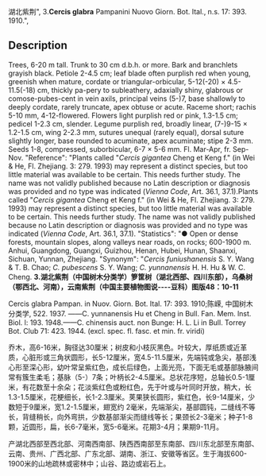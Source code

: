 湖北紫荆",
3.**Cercis glabra** Pampanini Nuovo Giorn. Bot. Ital., n.s. 17: 393. 1910.",

## Description
Trees, 6-20 m tall. Trunk to 30 cm d.b.h. or more. Bark and branchlets grayish black. Petiole 2-4.5 cm; leaf blade often purplish red when young, greenish when mature, cordate or triangular-orbicular, 5-12(-20) × 4.5-11.5(-18) cm, thickly pa-pery to subleathery, adaxially shiny, glabrous or comose-pubes-cent in vein axils, principal veins (5-)7, base shallowly to deeply cordate, rarely truncate, apex obtuse or acute. Raceme short; rachis 5-10 mm, 4-12-flowered. Flowers light purplish red or pink, 1.3-1.5 cm; pedicel 1-2.3 cm, slender. Legume purplish red, broadly linear, (7-)9-15 × 1.2-1.5 cm, wing 2-2.3 mm, sutures unequal (rarely equal), dorsal suture slightly longer, base rounded to acuminate, apex acuminate; stipe 2-3 mm. Seeds 1-8, compressed, suborbicular, 6-7 × 5-6 mm. Fl. Mar-Apr, fr. Sep-Nov.
  "Reference": "Plants called \"*Cercis gigantea* Cheng et Keng f.\" (in Wei &amp; He, Fl. Zhejiang. 3: 279. 1993) may represent a distinct species, but too little material was available to be certain. This needs further study. The name was not validly published because no Latin description or diagnosis was provided and no type was indicated (*Vienna Code*, Art. 36.1, 37.1).Plants called \"*Cercis gigantea* Cheng et Keng f.\" (in Wei &amp; He, Fl. Zhejiang. 3: 279. 1993) may represent a distinct species, but too little material was available to be certain. This needs further study. The name was not validly published because no Latin description or diagnosis was provided and no type was indicated (*Vienna Code*, Art. 36.1, 37.1).
  "Statistics": "● Open or dense forests, mountain slopes, along valleys near roads, on rocks; 600-1900 m. Anhui, Guangdong, Guangxi, Guizhou, Henan, Hubei, Hunan, Shaanxi, Sichuan, Yunnan, Zhejiang.
  "Synonym": "*Cercis funiushanensis* S. Y. Wang &amp; T. B. Chao; *C. pubescens* S. Y. Wang; *C. yunnanensis* H. H. Hu &amp; W. C. Cheng.
**3.湖北紫荆（中国树木分类学）箩筐树（湖北西部、四川东部），乌桑树（鄂西北、河南），云南紫荆（中国主要植物图说----豆科）图版48：10-11**

Cercis glabra Pampan. in Nuov. Giorn. Bot. Ital. 17: 393. 1910;陈嵘, 中国树木分类学, 522. 1937. ——C. yunnanensis Hu et Cheng in Bull. Fan. Mem. lnst. Biol. l: 193. 1948.——C. chinensis auct. non Bunge: H. L. Li in Bull. Torrey Bot. Club 71: 423. 1944. (excl. spec. fl. fasc. et min. fr. viridi)

乔木，高6-16米，胸径达30厘米；树皮和小枝灰黑色。叶较大，厚纸质或近革质，心脏形或三角状圆形，长5-12厘米，宽4.5-11.5厘米，先端钝或急尖，基部浅心形至深心形，幼叶常呈紫红色，成长后绿色，上面光亮，下面无毛或基部脉腋间常有簇生柔毛；基脉（5-）7条；叶柄长2-4.5厘米。总状花序短，总轴长0.5-1厘米，有花数至十余朵；花淡紫红色或粉红色，先于叶或与叶同时开放，稍大，长1.3-1.5厘米，花梗细长，长1-2.3厘米。荚果狭长圆形，紫红色，长9-14厘米，少数短于9厘米，宽1.2-1.5厘米，翅宽约 2毫米，先端渐尖，基部圆钝，二缝线不等长，背缝稍长，向外弯拱，少数基部渐尖而缝线等长；果颈长2-3毫米；种子1-8颗，近圆形，扁，长6-7毫米，宽5-6毫米。花期3-4月；果期9-11月。

产湖北西部至西北部、河南西南部、陕西西南部至东南部、四川东北部至东南部、云南、贵州、广西北部、广东北部、湖南、浙江、安徽等省区。生于海拔600-1900米的山地疏林或密林中；山谷、路边或岩石上。
